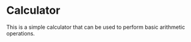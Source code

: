 # Calculator

This is a simple calculator that can be used to perform basic arithmetic operations.

